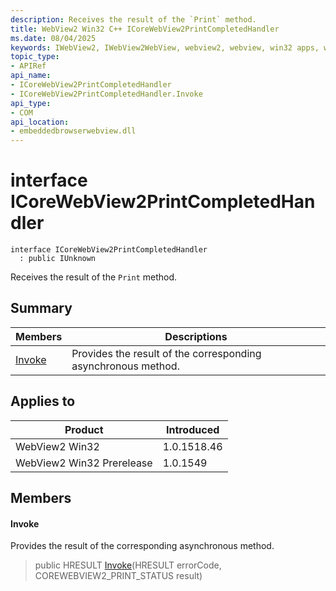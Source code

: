 ```yaml
---
description: Receives the result of the `Print` method.
title: WebView2 Win32 C++ ICoreWebView2PrintCompletedHandler
ms.date: 08/04/2025
keywords: IWebView2, IWebView2WebView, webview2, webview, win32 apps, win32, edge, ICoreWebView2, ICoreWebView2Controller, browser control, edge html, ICoreWebView2PrintCompletedHandler
topic_type: 
- APIRef
api_name:
- ICoreWebView2PrintCompletedHandler
- ICoreWebView2PrintCompletedHandler.Invoke
api_type:
- COM
api_location:
- embeddedbrowserwebview.dll
---
```


# interface ICoreWebView2PrintCompletedHandler

```
interface ICoreWebView2PrintCompletedHandler
  : public IUnknown
```

Receives the result of the `Print` method.

## Summary

 Members                        | Descriptions
--------------------------------|---------------------------------------------
[Invoke](#invoke) | Provides the result of the corresponding asynchronous method.

## Applies to

Product                         | Introduced
--------------------------------|---------------------------------------------
WebView2 Win32            |    1.0.1518.46
WebView2 Win32 Prerelease |    1.0.1549

## Members

#### Invoke

Provides the result of the corresponding asynchronous method.

> public HRESULT [Invoke](#invoke)(HRESULT errorCode, COREWEBVIEW2_PRINT_STATUS result)

